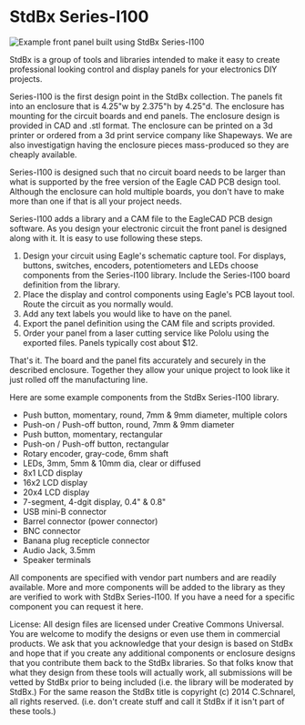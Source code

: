 StdBx Series-I100
===========

<img src="https://raw2.github.com/StdBx/Series-I100/master/photo.jpg" alt="Example front panel built using StdBx Series-I100">

StdBx is a group of tools and libraries intended to make it easy to create professional looking control and display panels for your electronics DIY projects.

Series-I100 is the first design point in the StdBx collection.  The panels fit into an enclosure that is 4.25"w by 2.375"h by 4.25"d.  The enclosure has mounting for the circuit boards and end panels.  The enclosure design is provided in CAD and .stl format.  The enclosure can be printed on a 3d printer or ordered from a 3d print service company like Shapeways.  We are also investigatign having the enclosure pieces mass-produced so they are cheaply available.

Series-I100 is designed such that no circuit board needs to be larger than what is supported by the free version of the Eagle CAD PCB design tool.  Although the enclosure can hold multiple boards, you don't have to make more than one if that is all your project needs.

Series-I100 adds a library and a CAM file to the EagleCAD PCB design software.  As you design your electronic circuit the front panel is designed along with it.  It is easy to use following these steps.

  1) Design your circuit using Eagle's schematic capture tool.  For displays, buttons, switches, encoders, potentiometers and LEDs choose components from the Series-I100 library.  Include the Series-I100 board definition from the library.  
  2) Place the display and control components using Eagle's PCB layout tool.  Route the circuit as you normally would.  
  3) Add any text labels you would like to have on the panel.  
  4) Export the panel definition using the CAM file and scripts provided.  
  5) Order your panel from a laser cutting service like Pololu using the exported files.  Panels typically cost about $12.

That's it.  The board and the panel fits accurately and securely in the described enclosure.  Together they allow your unique project to look like it just rolled off the manufacturing line.

Here are some example components from the StdBx Series-I100 library.

  * Push button, momentary,  round, 7mm & 9mm diameter, multiple colors
  * Push-on / Push-off button, round, 7mm & 9mm diameter
  * Push button, momentary, rectangular
  * Push-on / Push-off button, rectangular
  * Rotary encoder, gray-code, 6mm shaft
  * LEDs, 3mm, 5mm & 10mm dia, clear or diffused
  * 8x1 LCD display
  * 16x2 LCD display
  * 20x4 LCD display
  * 7-segment, 4-dgit display, 0.4" & 0.8"
  * USB mini-B connector
  * Barrel connector (power connector)
  * BNC connector
  * Banana plug recepticle connector
  * Audio Jack, 3.5mm
  * Speaker terminals

All components are specified with vendor part numbers and are readily available.  More and more components will be added to the library as they are verified to work with StdBx Series-I100.  If you have a need for a specific component you can request it here.

License: All design files are licensed under Creative Commons Universal.  You are welcome to modify the designs or even use them in commercial products.  We ask that you acknowledge that your design is based on StdBx and hope that if you create any additional components or enclosure designs that you contribute them back to the StdBx libraries. So that folks know that what they design from these tools will actually work, all submissions will be vetted by StdBx prior to being included (i.e. the library will be moderated by StdBx.)  For the same reason the StdBx title is copyright (c) 2014 C.Schnarel, all rights reserved. (i.e. don't create stuff and call it StdBx if it isn't part of these tools.)
